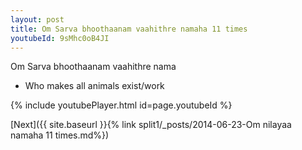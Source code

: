 ```yaml
---
layout: post
title: Om Sarva bhoothaanam vaahithre namaha 11 times
youtubeId: 9sMhc0oB4JI
---
```

 
 
Om Sarva bhoothaanam vaahithre nama 
 
 -  Who makes all animals exist/work 
 
  
 
  
 
 
 
 
 
 


{% include youtubePlayer.html id=page.youtubeId %}
 
[Next]({{ site.baseurl }}{% link  split1/_posts/2014-06-23-Om nilayaa namaha 11 times.md%})
 
